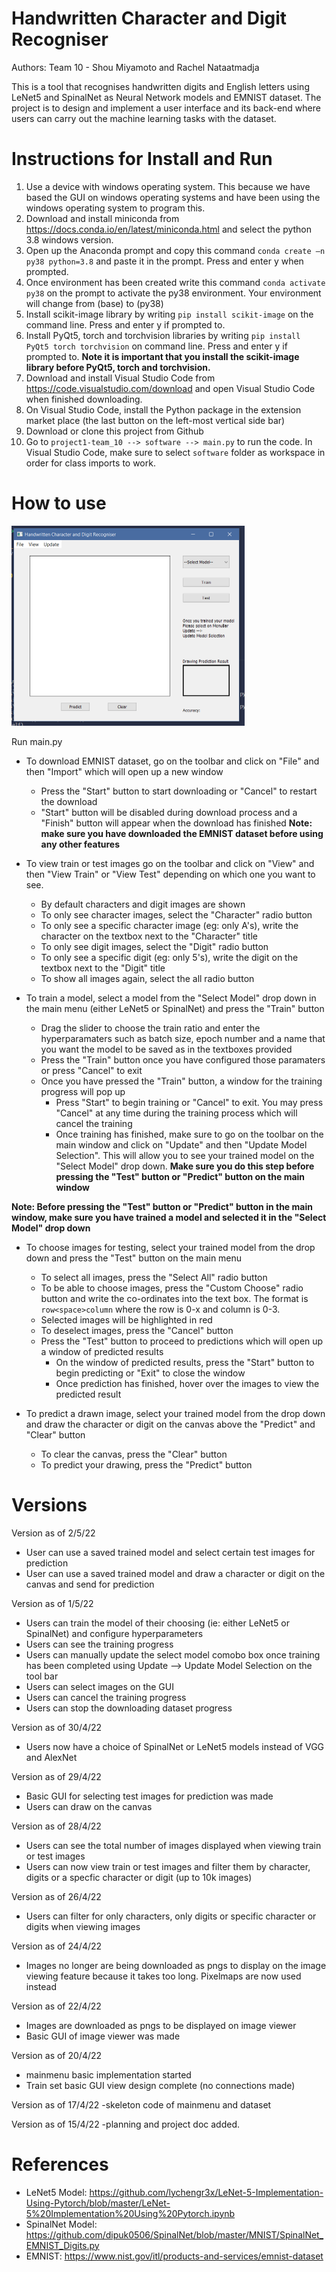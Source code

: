 # Handwritten Character and Digit Recogniser
Authors: Team 10 - Shou Miyamoto and Rachel Nataatmadja

This is a tool that recognises handwritten digits and English letters using LeNet5 and SpinalNet as Neural Network models and EMNIST dataset. The project is to design and implement a user interface and its back-end where users can carry out the machine learning tasks with the dataset.

# Instructions for Install and Run
1. Use a device with windows operating system. This because we have based the GUI on windows operating systems and have been using the windows operating system to program this.
2. Download and install miniconda from https://docs.conda.io/en/latest/miniconda.html and select the python 3.8 windows version.
3. Open up the Anaconda prompt and copy this command `conda create –n py38 python=3.8` and paste it in the prompt. Press and enter y when prompted.
4. Once environment has been created write this command `conda activate py38` on the prompt to activate the py38 environment. Your environment will change from (base) to (py38)
5. Install scikit-image library by writing `pip install scikit-image` on the command line. Press and enter y if prompted to.
6. Install PyQt5, torch and torchvision libraries by writing `pip install PyQt5 torch torchvision` on command line. Press and enter y if prompted to.
**Note it is important that you install the scikit-image library before PyQt5, torch and torchvision.**
7. Download and install Visual Studio Code from https://code.visualstudio.com/download and open Visual Studio Code when finished downloading.
8. On Visual Studio Code, install the Python package in the extension market place (the last button on the left-most vertical side bar)
9. Download or clone this project from Github
10. Go to `project1-team_10 --> software --> main.py` to run the code. In Visual Studio Code, make sure to select `software` folder as workspace in order for class imports to work.

# How to use
<img src="ReadMeAssets/MainMenu.png" width="373" height="320" />

Run main.py
- To download EMNIST dataset, go on the toolbar and click on "File" and then "Import" which will open up a new window
  - Press the "Start" button to start downloading or "Cancel" to restart the download
  - "Start" button will be disabled during download process and a "Finish" button will appear when the download has finished
 **Note: make sure you have downloaded the EMNIST dataset before using any other features**

- To view train or test images go on the toolbar and click on "View" and then "View Train" or "View Test" depending on which one you want to see.
  - By default characters and digit images are shown
  - To only see character images, select the "Character" radio button
  - To only see a specific character image (eg: only A's), write the character on the textbox next to the "Character" title
  - To only see digit images, select the "Digit" radio button 
  - To only see a specific digit (eg: only 5's), write the digit on the textbox next to the "Digit" title
  - To show all images again, select the all radio button

- To train a model, select a model from the "Select Model" drop down in the main menu (either LeNet5 or SpinalNet) and press the "Train" button
  - Drag the slider to choose the train ratio and enter the hyperparamaters such as batch size, epoch number and a name that you want the model to be saved as in the textboxes provided
  - Press the "Train" button once you have configured those paramaters or press "Cancel" to exit
  - Once you have pressed the "Train" button, a window for the training progress will pop up
    - Press "Start" to begin training or "Cancel" to exit. You may press "Cancel" at any time during the training process which will cancel the training
    - Once training has finished, make sure to go on the toolbar on the main window and click on "Update" and then "Update Model Selection". This will allow you to see your trained model on the "Select Model" drop down. **Make sure you do this step before pressing the "Test" button or "Predict" button on the main window**

**Note: Before pressing the "Test" button or "Predict" button in the main window, make sure you have trained a model and selected it in the "Select Model" drop down**
- To choose images for testing, select your trained model from the drop down and press the "Test" button on the main menu
  - To select all images, press the "Select All" radio button
  - To be able to choose images, press the "Custom Choose" radio button and write the co-ordinates into the text box. The format is `row<space>column` where the row is       0-x and column is 0-3.
  - Selected images will be highlighted in red
  - To deselect images, press the "Cancel" button
  - Press the "Test" button to proceed to predictions which will open up a window of predicted results
    - On the window of predicted results, press the "Start" button to begin predicting or "Exit" to close the window
    - Once prediction has finished, hover over the images to view the predicted result

- To predict a drawn image, select your trained model from the drop down and draw the character or digit on the canvas above the "Predict" and "Clear" button
  - To clear the canvas, press the "Clear" button
  - To predict your drawing, press the "Predict" button
  


# Versions
Version as of 2/5/22
- User can use a saved trained model and select certain test images for prediction
- User can use a saved trained model and draw a character or digit on the canvas and send for prediction

Version as of 1/5/22
- Users can train the model of their choosing (ie: either LeNet5 or SpinalNet) and configure hyperparameters 
- Users can see the training progress
- Users can manually update the select model comobo box once training has been completed using Update --> Update Model Selection on the tool bar
- Users can select images on the GUI
- Users can cancel the training progress
- Users can stop the downloading dataset progress

Version as of 30/4/22
- Users now have a choice of SpinalNet or LeNet5 models instead of VGG and AlexNet

Version as of 29/4/22
- Basic GUI for selecting test images for prediction was made
- Users can draw on the canvas

Version as of 28/4/22
- Users can see the total number of images displayed when viewing train or test images
- Users can now view train or test images and filter them by character, digits or a specfic character or digit (up to 10k images)

Version as of 26/4/22
- Users can filter for only characters, only digits or specific character or digits when viewing images

Version as of 24/4/22
- Images no longer are being downloaded as pngs to display on the image viewing feature because it takes too long. Pixelmaps are now used instead

Version as of 22/4/22
- Images are downloaded as pngs to be displayed on image viewer
- Basic GUI of image viewer was made

Version as of 20/4/22
- mainmenu basic implementation started
- Train set basic GUI view design complete (no connections made)

Version as of 17/4/22
-skeleton code of mainmenu and dataset

Version as of 15/4/22
-planning and project doc added.

# References
- LeNet5 Model: https://github.com/lychengr3x/LeNet-5-Implementation-Using-Pytorch/blob/master/LeNet-5%20Implementation%20Using%20Pytorch.ipynb
- SpinalNet Model: https://github.com/dipuk0506/SpinalNet/blob/master/MNIST/SpinalNet_EMNIST_Digits.py
- EMNIST: https://www.nist.gov/itl/products-and-services/emnist-dataset
